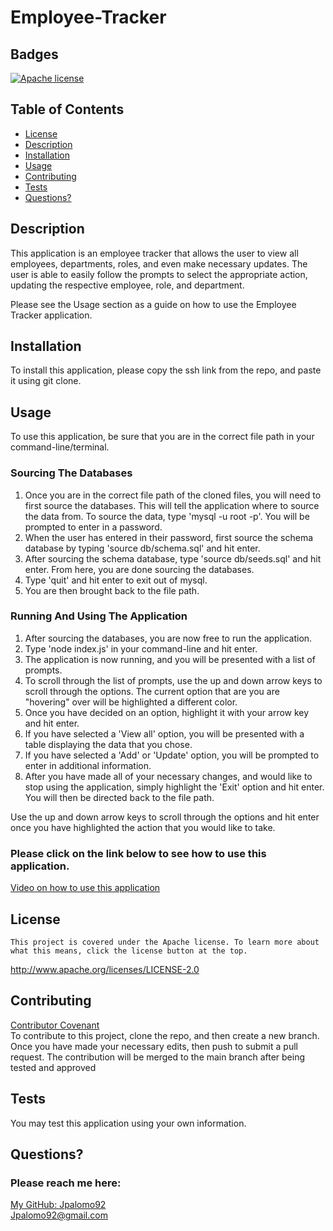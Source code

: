 # Employee-Tracker
  ## Badges
  [![Apache license](https://img.shields.io/badge/License-Apache-brightgreen.svg)](http://www.apache.org/licenses/LICENSE-2.0)

  ## Table of Contents
  * [License](#license)
  * [Description](#description)
  * [Installation](#installation)
  * [Usage](#usage)
  * [Contributing](#contributing)
  * [Tests](#tests)
  * [Questions?](#questions)

  ## Description
  This application is an employee tracker that allows the user to view all employees, departments, roles, and even make necessary updates. The user is able to easily follow the prompts to select the appropriate action, updating the respective employee, role, and department. 
  
  Please see the Usage section as a guide on how to use the Employee Tracker application.

  ## Installation
  To install this application, please copy the ssh link from the repo, and paste it using git clone.

  ## Usage
  To use this application, be sure that you are in the correct file path in your command-line/terminal. 

  ### Sourcing The Databases
  1. Once you are in the correct file path of the cloned files, you will need to first source the databases. This will tell the application where to source the data from. To source the data, type 'mysql -u root -p'. You will be prompted to enter in a password.
  2. When the user has entered in their password, first source the schema database by typing 'source db/schema.sql' and hit enter.
  3. After sourcing the schema database, type 'source db/seeds.sql' and hit enter. From here, you are done sourcing the databases. 
  4. Type 'quit' and hit enter to exit out of mysql. 
  5. You are then brought back to the file path. 

  ### Running And Using The Application
  1. After sourcing the databases, you are now free to run the application. 
  2. Type 'node index.js' in your command-line and hit enter.
  3. The application is now running, and you will be presented with a list of prompts.
  4. To scroll through the list of prompts, use the up and down arrow keys to scroll through the options. The current option that are you are "hovering" over will be highlighted a different color.
  5. Once you have decided on an option, highlight it with your arrow key and hit enter. 
  6. If you have selected a 'View all' option, you will be presented with a table displaying the data that you chose.
  7. If you have selected a 'Add' or 'Update' option, you will be prompted to enter in additional information. 
  8. After you have made all of your necessary changes, and would like to stop using the application, simply highlight the 'Exit' option and hit enter. You will then be directed back to the file path.
  
 Use the up and down arrow keys to scroll through the options and hit enter once you have highlighted the action that you would like to take.

 ### Please click on the link below to see how to use this application.

 [Video on how to use this application](https://drive.google.com/file/d/1JCSYCaeKqsDwg8FOrJNncBQlwzjKYOhA/view)  

  ## License
  
    This project is covered under the Apache license. To learn more about what this means, click the license button at the top.
  http://www.apache.org/licenses/LICENSE-2.0

  ## Contributing
  [Contributor Covenant](https://www.contributor-covenant.org/)  
  To contribute to this project, clone the repo, and then create a new branch. Once you have made your necessary edits, then push to submit a pull request. The contribution will be merged to the main branch after being tested and approved

  ## Tests
  You may test this application using your own information. 

  ## Questions?
  ### Please reach me here: 
  [My GitHub: Jpalomo92](https://github.com/Jpalomo92)  
  Jpalomo92@gmail.com